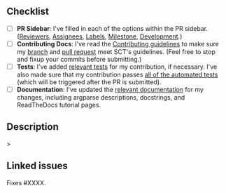 ## Checklist

<!-- Hi, and thank you for submitting a Pull Request! Please make sure to check the boxes below before submitting. -->

- [ ] **PR Sidebar**: I've filled in each of the options within the PR sidebar. ([Reviewers](https://github.com/spinalcordtoolbox/spinalcordtoolbox/wiki/Contributing:-Submitting-changes-to-SCT-(Opening-a-Pull-Request)#231-reviewers), [Assignees](https://github.com/spinalcordtoolbox/spinalcordtoolbox/wiki/Contributing:-Submitting-changes-to-SCT-(Opening-a-Pull-Request)#232-assignees), [Labels](https://github.com/spinalcordtoolbox/spinalcordtoolbox/wiki/Contributing:-Submitting-changes-to-SCT-(Opening-a-Pull-Request)#233-labels), [Milestone](https://github.com/spinalcordtoolbox/spinalcordtoolbox/wiki/Contributing:-Submitting-changes-to-SCT-(Opening-a-Pull-Request)#234-milestone), [Development](https://github.com/spinalcordtoolbox/spinalcordtoolbox/wiki/Contributing:-Submitting-changes-to-SCT-(Opening-a-Pull-Request)#235-development).)
- [ ] **Contributing Docs**: I've read the [Contributing guidelines](https://github.com/spinalcordtoolbox/spinalcordtoolbox/wiki/Contributing:-Submitting-changes-to-SCT-(Opening-a-Pull-Request)) to make sure my [branch](https://github.com/spinalcordtoolbox/spinalcordtoolbox/wiki/Contributing%3A-Submitting-changes-to-SCT-(Opening-a-Pull-Request)#part-1-branches) and [pull request](https://github.com/spinalcordtoolbox/spinalcordtoolbox/wiki/Contributing%3A-Submitting-changes-to-SCT-(Opening-a-Pull-Request)#part-2-pull-requests) meet SCT's guidelines. (Feel free to stop and fixup your commits before submitting.)
- [ ] **Tests**: I've added [relevant tests](https://github.com/spinalcordtoolbox/spinalcordtoolbox/wiki/Testing) for my contribution, if necessary. I've also made sure that my contribution passes [all of the automated tests](https://github.com/spinalcordtoolbox/spinalcordtoolbox/wiki/Contributing:-Submitting-changes-to-SCT-(Opening-a-Pull-Request)#24-checking-the-automated-tests) (which will be triggered after the PR is submitted).
- [ ] **Documentation**: I've updated the [relevant documentation](https://github.com/spinalcordtoolbox/spinalcordtoolbox/wiki/Documentation) for my changes, including argparse descriptions, docstrings, and ReadTheDocs tutorial pages.

## Description

<!-- Replace this comment with a description that follows https://github.com/spinalcordtoolbox/spinalcordtoolbox/wiki/Contributing:-Submitting-changes-to-SCT-(Opening-a-Pull-Request)#22-writing-a-good-description -->>

## Linked issues

Fixes #XXXX.  <!-- Replace #XXXX with the issue # that your PR will fix. -->

